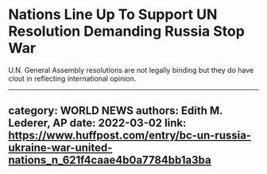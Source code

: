 # Nations Line Up To Support UN Resolution Demanding Russia Stop War

U.N. General Assembly resolutions are not legally binding but they do have clout in reflecting international opinion.

---
category: WORLD NEWS
authors: Edith M. Lederer, AP
date: 2022-03-02
link: https://www.huffpost.com/entry/bc-un-russia-ukraine-war-united-nations_n_621f4caae4b0a7784bb1a3ba
---
